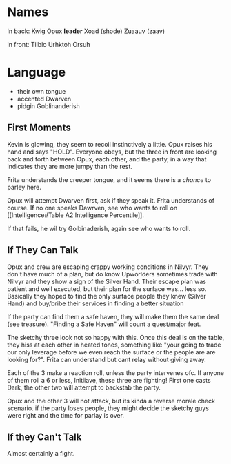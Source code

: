 # Names
In back:
Kwig
Opux **leader**
Xoad (shode)
Zuaauv (zaav)

in front:
Tilbio
Urhktoh
Orsuh

# Language

- their own tongue
- accented Dwarven
- pidgin Goblinanderish

## First Moments
 Kevin is glowing, they seem to recoil instinctively a little. Opux raises his hand and says "HOLD".  Everyone obeys, but the three in front are looking back and forth between Opux, each other, and the party, in a way that indicates they are more jumpy than the rest.

Frita understands the creeper tongue, and it seems there is a *chance* to parley here.

Opux will attempt Dwarven first, ask if they speak it. Frita understands of course. If no one speaks Dawrven, see who wants to roll on [[Intelligence#Table A2 Intelligence Percentile]].

If that fails, he wil try Golbinaderish, again see who wants to roll.

## If They Can Talk
Opux and crew are escaping crappy working conditions in Nilvyr. They don't have much of a plan, but do know Upworlders sometimes trade with Nilvyr and they show a sign of the Silver Hand. Their escape plan was patient and well executed, but their plan for the surface was... less so. Basically they hoped to find the only surface people they knew (Silver Hand) and buy/bribe their services in finding a better situation

If the party can find them a safe haven, they will make them the same deal (see treasure). "Finding a Safe Haven" will count a quest/major feat.

The sketchy three  look not so happy with this. Once this deal is on the table, they hiss at each other in heated tones, something like "your going to trade our only leverage before we even reach the surface or the people are are looking for?". Frita can understand but cant relay without giving away.

Each of the 3 make a reaction roll, unless the party intervenes ofc. If anyone of them roll a 6 or less, Initiiave, these three are fighting! First one casts Dark, the other two will attempt to backstab the party. 

Opux and the other 3 will not attack, but its kinda a reverse morale check scenario. if the party loses people, they might decide the sketchy guys were right and the time for parlay is over.

## If they Can't Talk
Almost certainly a fight.